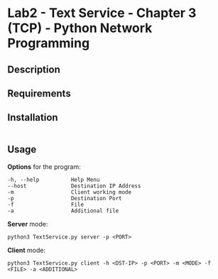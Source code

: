
# Lab2 - Text Service - Chapter 3 (TCP) - Python Network Programming


## Description

## Requirements

## Installation

```

```

## Usage

**Options** for the program:

```
-h, --help			Help Menu
--host				Destination IP Address
-m					Client working mode
-p 					Destination Port
-f 					File
-a 					Additional file
```


**Server** mode:

```
python3 TextService.py server -p <PORT>
```

**Client** mode:

```
python3 TextService.py client -h <DST-IP> -p <PORT> -m <MODE> -f <FILE> -a <ADDITIONAL>
```